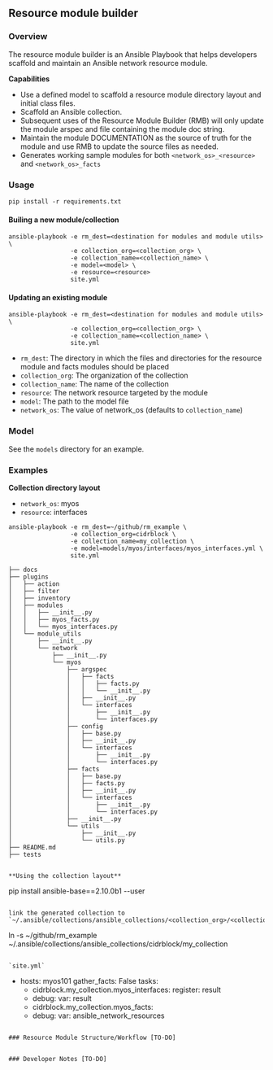 ## Resource module builder

### Overview

The resource module builder is an Ansible Playbook that helps developers scaffold and maintain an Ansible network resource module.

**Capabilities**
- Use a defined model to scaffold a resource module directory layout and initial class files.
- Scaffold an Ansible collection.
- Subsequent uses of the Resource Module Builder (RMB) will only update the module arspec and file containing the module doc string.
- Maintain the module DOCUMENTATION as the source of truth for the module and use RMB to update the source files as needed.
- Generates working sample modules for both `<network_os>_<resource>` and `<network_os>_facts`


### Usage

```
pip install -r requirements.txt
```

#### Builing a new module/collection
```
ansible-playbook -e rm_dest=<destination for modules and module utils> \
                 -e collection_org=<collection_org> \
                 -e collection_name=<collection_name> \
                 -e model=<model> \
                 -e resource=<resource>
                 site.yml
```

#### Updating an existing module
```
ansible-playbook -e rm_dest=<destination for modules and module utils> \
                 -e collection_org=<collection_org> \
                 -e collection_name=<collection_name> \
                 site.yml
```

- `rm_dest`: The directory in which the files and directories for the resource module and facts modules should be placed
- `collection_org`: The organization of the collection
- `collection_name`: The name of the collection
- `resource`: The network resource targeted by the module
- `model`: The path to the model file
- `network_os`: The value of network_os (defaults to `collection_name`)

### Model

See the `models` directory for an example.

### Examples

**Collection directory layout**

- `network_os`: myos
- `resource`: interfaces

```
ansible-playbook -e rm_dest=~/github/rm_example \
                 -e collection_org=cidrblock \
                 -e collection_name=my_collection \
                 -e model=models/myos/interfaces/myos_interfaces.yml \
                 site.yml
```

```
├── docs
├── plugins
│   ├── action
│   ├── filter
│   ├── inventory
│   ├── modules
│   │   ├── __init__.py
│   │   ├── myos_facts.py
│   │   └── myos_interfaces.py
│   └── module_utils
│       ├── __init__.py
│       └── network
│           ├── __init__.py
│           └── myos
│               ├── argspec
│               │   ├── facts
│               │   │   ├── facts.py
│               │   │   └── __init__.py
│               │   ├── __init__.py
│               │   └── interfaces
│               │       ├── __init__.py
│               │       └── interfaces.py
│               ├── config
│               │   ├── base.py
│               │   ├── __init__.py
│               │   └── interfaces
│               │       ├── __init__.py
│               │       └── interfaces.py
│               ├── facts
│               │   ├── base.py
│               │   ├── facts.py
│               │   ├── __init__.py
│               │   └── interfaces
│               │       ├── __init__.py
│               │       └── interfaces.py
│               ├── __init__.py
│               └── utils
│                   ├── __init__.py
│                   └── utils.py
├── README.md
├── tests


**Using the collection layout**

```
pip install ansible-base==2.10.0b1 --user
```

link the generated collection to `~/.ansible/collections/ansible_collections/<collection_org>/<collection_name>`

```
ln -s ~/github/rm_example ~/.ansible/collections/ansible_collections/cidrblock/my_collection
 ```

`site.yml`
 ```
 - hosts: myos101
   gather_facts: False
   tasks:
   - cidrblock.my_collection.myos_interfaces:
     register: result
   - debug:
       var: result
   - cidrblock.my_collection.myos_facts:
   - debug:
       var: ansible_network_resources

```

### Resource Module Structure/Workflow [TO-DO]


### Developer Notes [TO-DO]
